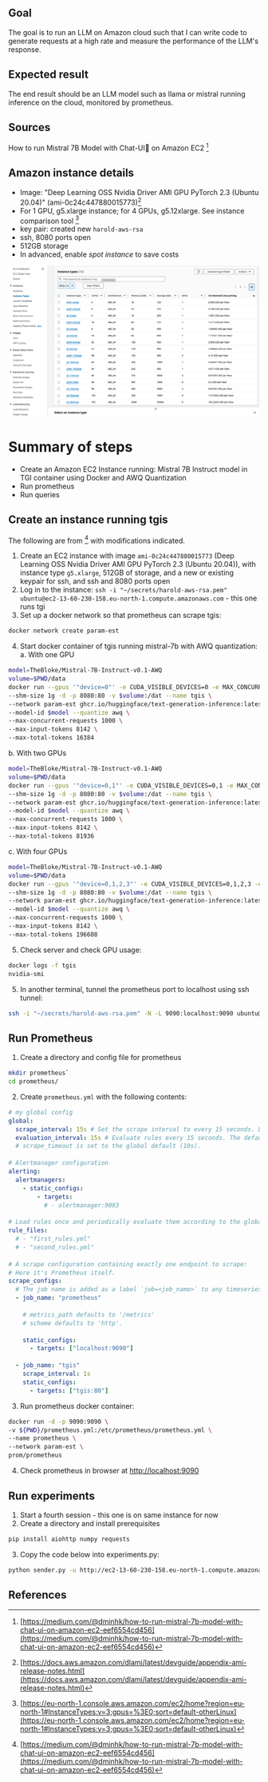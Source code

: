 ## Goal
The goal is to run an LLM on Amazon cloud such that I can write code to generate requests at a high rate and measure the performance of the LLM's response.

## Expected result
The end result should be an LLM model such as llama or mistral running inference on the cloud, monitored by prometheus.

## Sources
How to run Mistral 7B Model with Chat-UI💬 on Amazon EC2 [^how-to-run-mistral]

[^how-to-run-mistral]: [https://medium.com/@dminhk/how-to-run-mistral-7b-model-with-chat-ui-on-amazon-ec2-eef6554cd456](https://medium.com/@dminhk/how-to-run-mistral-7b-model-with-chat-ui-on-amazon-ec2-eef6554cd456)

## Amazon instance details
- Image: "Deep Learning OSS Nvidia Driver AMI GPU PyTorch 2.3 (Ubuntu 20.04)" (ami-0c24c447880015773)[^deep-learning-ami]
- For 1 GPU, g5.xlarge instance; for 4 GPUs, g5.12xlarge. See instance comparison tool [^instance-comparison-tool]
- key pair: created new `harold-aws-rsa`
- ssh, 8080 ports open
- 512GB storage
- In advanced, enable _spot instance_ to save costs

![Instance Comparison](attachments/AWS_GPU_Instances.png)

[^deep-learning-ami]: [https://docs.aws.amazon.com/dlami/latest/devguide/appendix-ami-release-notes.html](https://docs.aws.amazon.com/dlami/latest/devguide/appendix-ami-release-notes.html)

[^instance-comparison-tool]: [https://eu-north-1.console.aws.amazon.com/ec2/home?region=eu-north-1#InstanceTypes:v=3;gpus=%3E0;sort=default-otherLinux](https://eu-north-1.console.aws.amazon.com/ec2/home?region=eu-north-1#InstanceTypes:v=3;gpus=%3E0;sort=default-otherLinux)

# Summary of steps
- Create an Amazon EC2 Instance running: Mistral 7B Instruct model in TGI container using Docker and AWQ Quantization
- Run prometheus
- Run queries

## Create an instance running tgis
The following are from [^how-to-run-mistral] with modifications indicated.

1. Create an EC2 instance with image `ami-0c24c447880015773` (Deep Learning OSS Nvidia Driver AMI GPU PyTorch 2.3 (Ubuntu 20.04)), with instance type `g5.xlarge`, 512GB of storage, and a new or existing keypair  for ssh, and ssh and 8080 ports open
2. Log in to the instance: `ssh -i "~/secrets/harold-aws-rsa.pem" ubuntu@ec2-13-60-230-158.eu-north-1.compute.amazonaws.com` - this one runs tgi
3. Set up a docker network so that prometheus can scrape tgis:
```bash
docker network create param-est 
```
4. Start docker container of tgis running mistral-7b with AWQ quantization:
   a. With one GPU
```bash
model=TheBloke/Mistral-7B-Instruct-v0.1-AWQ
volume=$PWD/data
docker run --gpus '"device=0"' -e CUDA_VISIBLE_DEVICES=0 -e MAX_CONCURRENT_REQUESTS=1000 \
--shm-size 1g -d -p 8080:80 -v $volume:/dat --name tgis \
--network param-est ghcr.io/huggingface/text-generation-inference:latest \
--model-id $model --quantize awq \
--max-concurrent-requests 1000 \
--max-input-tokens 8142 \
--max-total-tokens 16384
```
   b. With two GPUs
```bash
model=TheBloke/Mistral-7B-Instruct-v0.1-AWQ
volume=$PWD/data
docker run --gpus '"device=0,1"' -e CUDA_VISIBLE_DEVICES=0,1 -e MAX_CONCURRENT_REQUESTS=1000 \
--shm-size 1g -d -p 8080:80 -v $volume:/dat --name tgis \
--network param-est ghcr.io/huggingface/text-generation-inference:latest \
--model-id $model --quantize awq \
--max-concurrent-requests 1000 \
--max-input-tokens 8142 \
--max-total-tokens 81936
```
   c. With four GPUs
```bash
model=TheBloke/Mistral-7B-Instruct-v0.1-AWQ
volume=$PWD/data
docker run --gpus '"device=0,1,2,3"' -e CUDA_VISIBLE_DEVICES=0,1,2,3 -e MAX_CONCURRENT_REQUESTS=1000 \
--shm-size 1g -d -p 8080:80 -v $volume:/dat --name tgis \
--network param-est ghcr.io/huggingface/text-generation-inference:latest \
--model-id $model --quantize awq \
--max-concurrent-requests 1000 \
--max-input-tokens 8142 \
--max-total-tokens 196608
```
5. Check server and check GPU usage:
```bash
docker logs -f tgis
nvidia-smi
```

5. In another terminal, tunnel the prometheus port to localhost using ssh tunnel:
```bash
ssh -i "~/secrets/harold-aws-rsa.pem" -N -L 9090:localhost:9090 ubuntu@ec2-13-60-230-158.eu-north-1.compute.amazonaws.com
```



## Run Prometheus 
1. Create a directory and config file for prometheus
```bash
mkdir prometheus`
cd prometheus/
```
2. Create `prometheus.yml` with the following contents:
```yaml
# my global config
global:
  scrape_interval: 15s # Set the scrape interval to every 15 seconds. Default is every 1 minute.
  evaluation_interval: 15s # Evaluate rules every 15 seconds. The default is every 1 minute.
  # scrape_timeout is set to the global default (10s).

# Alertmanager configuration
alerting:
  alertmanagers:
    - static_configs:
        - targets:
          # - alertmanager:9093

# Load rules once and periodically evaluate them according to the global 'evaluation_interval'.
rule_files:
  # - "first_rules.yml"
  # - "second_rules.yml"

# A scrape configuration containing exactly one endpoint to scrape:
# Here it's Prometheus itself.
scrape_configs:
  # The job name is added as a label `job=<job_name>` to any timeseries scraped from this config.
  - job_name: "prometheus"

    # metrics_path defaults to '/metrics'
    # scheme defaults to 'http'.

    static_configs:
      - targets: ["localhost:9090"]

  - job_name: "tgis"
    scrape_interval: 1s
    static_configs:
      - targets: ["tgis:80"]

```
3. Run prometheus docker container:
```bash
docker run -d -p 9090:9090 \
-v ${PWD}/prometheus.yml:/etc/prometheus/prometheus.yml \
--name prometheus \
--network param-est \
prom/prometheus
```
4. Check prometheus in browser at [http://localhost:9090](http://localhost:9090)

## Run experiments
1. Start a fourth session - this one is on same instance for now
2. Create a directory and install prerequisites
```bash
pip install aiohttp numpy requests
```
3. Copy the code below into experiments.py:
```bash
python sender.py -u http://ec2-13-60-230-158.eu-north-1.compute.amazonaws.com:8080/generate -n 100 -w 1000
```


## References
